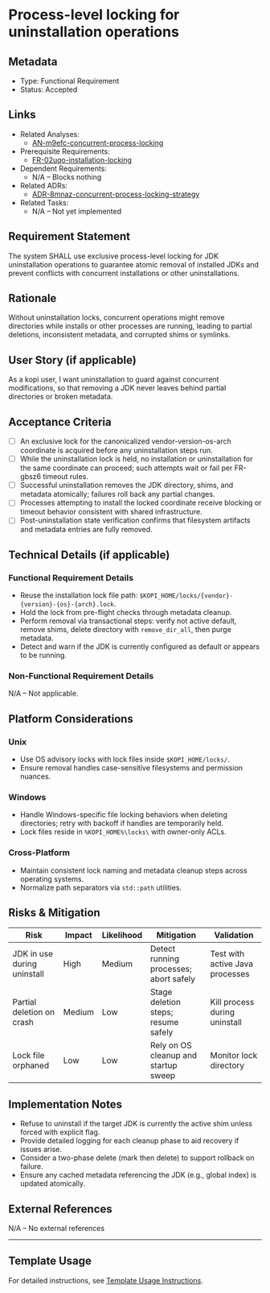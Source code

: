 # Process-level locking for uninstallation operations

## Metadata

- Type: Functional Requirement
- Status: Accepted
  <!-- Proposed: Under discussion | Accepted: Approved for implementation | Implemented: Code complete | Verified: Tests passing | Deprecated: No longer applicable -->

## Links

- Related Analyses:
  - [AN-m9efc-concurrent-process-locking](../analysis/AN-m9efc-concurrent-process-locking.md)
- Prerequisite Requirements:
  - [FR-02uqo-installation-locking](../requirements/FR-02uqo-installation-locking.md)
- Dependent Requirements:
  - N/A – Blocks nothing
- Related ADRs:
  - [ADR-8mnaz-concurrent-process-locking-strategy](../adr/ADR-8mnaz-concurrent-process-locking-strategy.md)
- Related Tasks:
  - N/A – Not yet implemented

## Requirement Statement

The system SHALL use exclusive process-level locking for JDK uninstallation operations to guarantee atomic removal of installed JDKs and prevent conflicts with concurrent installations or other uninstallations.

## Rationale

Without uninstallation locks, concurrent operations might remove directories while installs or other processes are running, leading to partial deletions, inconsistent metadata, and corrupted shims or symlinks.

## User Story (if applicable)

As a kopi user, I want uninstallation to guard against concurrent modifications, so that removing a JDK never leaves behind partial directories or broken metadata.

## Acceptance Criteria

- [ ] An exclusive lock for the canonicalized vendor-version-os-arch coordinate is acquired before any uninstallation steps run.
- [ ] While the uninstallation lock is held, no installation or uninstallation for the same coordinate can proceed; such attempts wait or fail per FR-gbsz6 timeout rules.
- [ ] Successful uninstallation removes the JDK directory, shims, and metadata atomically; failures roll back any partial changes.
- [ ] Processes attempting to install the locked coordinate receive blocking or timeout behavior consistent with shared infrastructure.
- [ ] Post-uninstallation state verification confirms that filesystem artifacts and metadata entries are fully removed.

## Technical Details (if applicable)

### Functional Requirement Details

- Reuse the installation lock file path: `$KOPI_HOME/locks/{vendor}-{version}-{os}-{arch}.lock`.
- Hold the lock from pre-flight checks through metadata cleanup.
- Perform removal via transactional steps: verify not active default, remove shims, delete directory with `remove_dir_all`, then purge metadata.
- Detect and warn if the JDK is currently configured as default or appears to be running.

### Non-Functional Requirement Details

N/A – Not applicable.

## Platform Considerations

### Unix

- Use OS advisory locks with lock files inside `$KOPI_HOME/locks/`.
- Ensure removal handles case-sensitive filesystems and permission nuances.

### Windows

- Handle Windows-specific file locking behaviors when deleting directories; retry with backoff if handles are temporarily held.
- Lock files reside in `%KOPI_HOME%\locks\` with owner-only ACLs.

### Cross-Platform

- Maintain consistent lock naming and metadata cleanup steps across operating systems.
- Normalize path separators via `std::path` utilities.

## Risks & Mitigation

| Risk                        | Impact | Likelihood | Mitigation                             | Validation                      |
| --------------------------- | ------ | ---------- | -------------------------------------- | ------------------------------- |
| JDK in use during uninstall | High   | Medium     | Detect running processes; abort safely | Test with active Java processes |
| Partial deletion on crash   | Medium | Low        | Stage deletion steps; resume safely    | Kill process during uninstall   |
| Lock file orphaned          | Low    | Low        | Rely on OS cleanup and startup sweep   | Monitor lock directory          |

## Implementation Notes

- Refuse to uninstall if the target JDK is currently the active shim unless forced with explicit flag.
- Provide detailed logging for each cleanup phase to aid recovery if issues arise.
- Consider a two-phase delete (mark then delete) to support rollback on failure.
- Ensure any cached metadata referencing the JDK (e.g., global index) is updated atomically.

## External References

N/A – No external references

---

## Template Usage

For detailed instructions, see [Template Usage Instructions](../templates/README.md#individual-requirement-template-requirementsmd).
